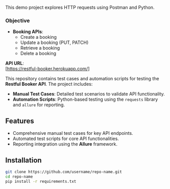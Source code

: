 This demo project explores HTTP requests using Postman and Python.  

### Objective
- **Booking APIs**:  
  - Create a booking  
  - Update a booking (PUT, PATCH)  
  - Retrieve a booking  
  - Delete a booking  

**API URL**:  
[https://restful-booker.herokuapp.com/]

This repository contains test cases and automation scripts for testing the **Restful Booker API**. The project includes:  
- **Manual Test Cases**: Detailed test scenarios to validate API functionality.  
- **Automation Scripts**: Python-based testing using the `requests` library and `allure` for reporting.  

## Features
- Comprehensive manual test cases for key API endpoints.
- Automated test scripts for core API functionalities.
- Reporting integration using the **Allure** framework. 

## Installation
```bash
git clone https://github.com/username/repo-name.git
cd repo-name
pip install -r requirements.txt